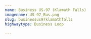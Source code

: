 ```yaml
---
name: Business US-97 (Klamath Falls)
imagename: US-97_Bus.png
slug: businessus97klamathfalls
highwaytype: Business Loop

---
```

